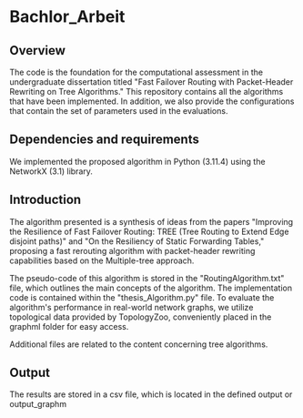 # Bachlor_Arbeit
## Overview
The code is the foundation for the computational assessment in the undergraduate dissertation titled "Fast Failover Routing with Packet-Header Rewriting on Tree Algorithms." This repository contains all the algorithms that have been implemented. In addition, we also provide the configurations that contain the set of parameters used in the evaluations.

## Dependencies and requirements
We implemented the proposed algorithm in Python (3.11.4) using the NetworkX (3.1) library.

## Introduction
The algorithm presented is a synthesis of ideas from the papers "Improving the Resilience of Fast Failover Routing: TREE (Tree Routing to Extend Edge disjoint paths)" and "On the Resiliency of Static Forwarding Tables," proposing a fast rerouting algorithm with packet-header rewriting capabilities based on the Multiple-tree approach.

The pseudo-code of this algorithm is stored in the "RoutingAlgorithm.txt" file, which outlines the main concepts of the algorithm. The implementation code is contained within the "thesis_Algorithm.py" file. To evaluate the algorithm's performance in real-world network graphs, we utilize topological data provided by TopologyZoo, conveniently placed in the graphml folder for easy access.

Additional files are related to the content concerning tree algorithms.

## Output
The results are stored in a csv file, which is located in the defined output or output_graphm
